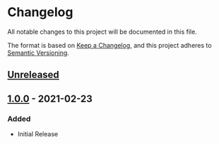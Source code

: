 # Changelog

All notable changes to this project will be documented in this file.

The format is based on [Keep a Changelog](https://keepachangelog.com/en/1.0.0/),
and this project adheres to [Semantic Versioning](https://semver.org/spec/v2.0.0.html).

## [Unreleased]

## [1.0.0] - 2021-02-23

### Added
- Initial Release

[Unreleased]: https://github.com/bristol-su/unioncloud-portal/compare/v1.0.0...HEAD 
[1.0.0]: https://github.com/bristol-su/unioncloud-portal/releases/tag/v1.0.0
